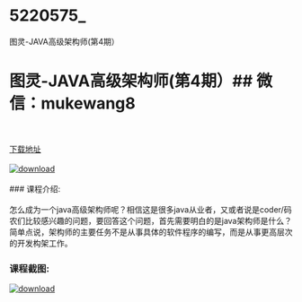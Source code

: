 # 5220575_
图灵-JAVA高级架构师(第4期）
# 图灵-JAVA高级架构师(第4期）## 微信：mukewang8
<br/></br>[下载地址](http://www.36tz.cn/article/5220575 "下载地址")
<br/></br>[![download](http://36tz.cn/muke_img/2021_07_1-66-300x228.png "下载地址")](http://www.36tz.cn/article/5220575 "下载地址")
<br/></br>### 课程介绍:<br/></br>怎么成为一个java高级架构师呢？相信这是很多java从业者，又或者说是coder/码农们比较感兴趣的问题，要回答这个问题，首先需要明白的是java架构师是什么？
简单点说，架构师的主要任务不是从事具体的软件程序的编写，而是从事更高层次的开发构架工作。

### 课程截图:
[![download](http://36tz.cn/muke_img/2021_07_2-61.png "下载地址")](http://www.36tz.cn/article/5220575 "下载地址")
